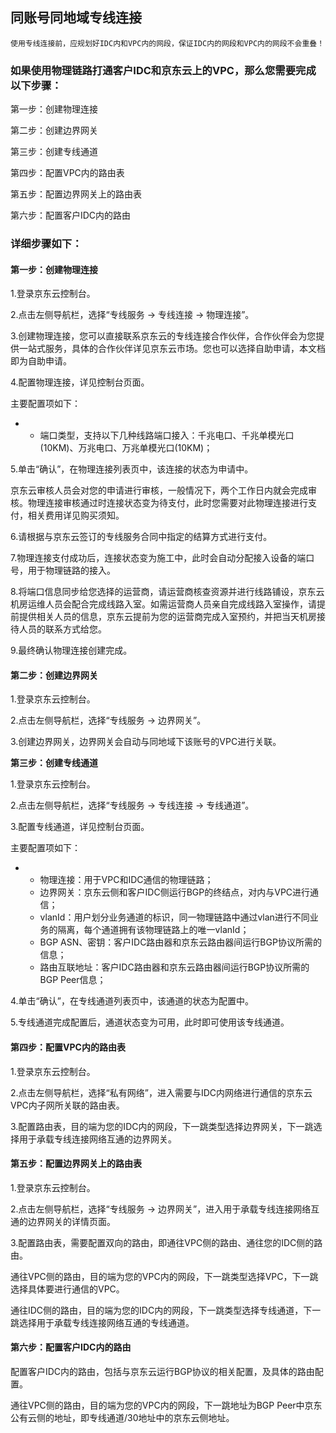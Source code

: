 ## **同账号同地域专线连接**

``使用专线连接前，应规划好IDC内和VPC内的网段，保证IDC内的网段和VPC内的网段不会重叠！``



### **如果使用物理链路打通客户IDC和京东云上的VPC，那么您需要完成以下步骤：**

第一步：创建物理连接

第二步：创建边界网关

第三步：创建专线通道

第四步：配置VPC内的路由表

第五步：配置边界网关上的路由表

第六步：配置客户IDC内的路由



### **详细步骤如下：**

#### **第一步：创建物理连接**

1.登录京东云控制台。

2.点击左侧导航栏，选择“专线服务 -> 专线连接 -> 物理连接”。

3.创建物理连接，您可以直接联系京东云的专线连接合作伙伴，合作伙伴会为您提供一站式服务，具体的合作伙伴详见京东云市场。您也可以选择自助申请，本文档即为自助申请。

4.配置物理连接，详见控制台页面。

主要配置项如下：

- - 端口类型，支持以下几种线路端口接入：千兆电口、千兆单模光口(10KM)、万兆电口、万兆单模光口(10KM)； 

5.单击“确认”，在物理连接列表页中，该连接的状态为申请中。

京东云审核人员会对您的申请进行审核，一般情况下，两个工作日内就会完成审核。物理连接审核通过时连接状态变为待支付，此时您需要对此物理连接进行支付，相关费用详见购买须知。

6.请根据与京东云签订的专线服务合同中指定的结算方式进行支付。

7.物理连接支付成功后，连接状态变为施工中，此时会自动分配接入设备的端口号，用于物理链路的接入。

8.将端口信息同步给您选择的运营商，请运营商核查资源并进行线路铺设，京东云机房运维人员会配合完成线路入室。如需运营商人员亲自完成线路入室操作，请提前提供相关人员的信息，京东云提前为您的运营商完成入室预约，并把当天机房接待人员的联系方式给您。

9.最终确认物理连接创建完成。



#### **第二步：创建边界网关**

1.登录京东云控制台。

2.点击左侧导航栏，选择“专线服务 -> 边界网关”。

3.创建边界网关，边界网关会自动与同地域下该账号的VPC进行关联。



**第三步：创建专线通道**

1.登录京东云控制台。

2.点击左侧导航栏，选择“专线服务 -> 专线连接 -> 专线通道”。

3.配置专线通道，详见控制台页面。

主要配置项如下：

- - 物理连接：用于VPC和IDC通信的物理链路；
  - 边界网关：京东云侧和客户IDC侧运行BGP的终结点，对内与VPC进行通信；
  - vlanId：用户划分业务通道的标识，同一物理链路中通过vlan进行不同业务的隔离，每个通道拥有该物理链路上的唯一vlanId；
  - BGP ASN、密钥：客户IDC路由器和京东云路由器间运行BGP协议所需的信息；
  - 路由互联地址：客户IDC路由器和京东云路由器间运行BGP协议所需的BGP Peer信息；

4.单击“确认”，在专线通道列表页中，该通道的状态为配置中。

5.专线通道完成配置后，通道状态变为可用，此时即可使用该专线通道。



#### **第四步：配置VPC内的路由表**

1.登录京东云控制台。

2.点击左侧导航栏，选择“私有网络”，进入需要与IDC内网络进行通信的京东云VPC内子网所关联的路由表。

3.配置路由表，目的端为您的IDC内的网段，下一跳类型选择边界网关，下一跳选择用于承载专线连接网络互通的边界网关。



#### **第五步：配置边界网关上的路由表**

1.登录京东云控制台。

2.点击左侧导航栏，选择“专线服务 -> 边界网关”，进入用于承载专线连接网络互通的边界网关的详情页面。

3.配置路由表，需要配置双向的路由，即通往VPC侧的路由、通往您的IDC侧的路由。

通往VPC侧的路由，目的端为您的VPC内的网段，下一跳类型选择VPC，下一跳选择具体要进行通信的VPC。

通往IDC侧的路由，目的端为您的IDC内的网段，下一跳类型选择专线通道，下一跳选择用于承载专线连接网络互通的专线通道。



#### **第六步：配置客户IDC内的路由**

配置客户IDC内的路由，包括与京东云运行BGP协议的相关配置，及具体的路由配置。

通往VPC侧的路由，目的端为您的VPC内的网段，下一跳地址为BGP Peer中京东公有云侧的地址，即专线通道/30地址中的京东云侧地址。